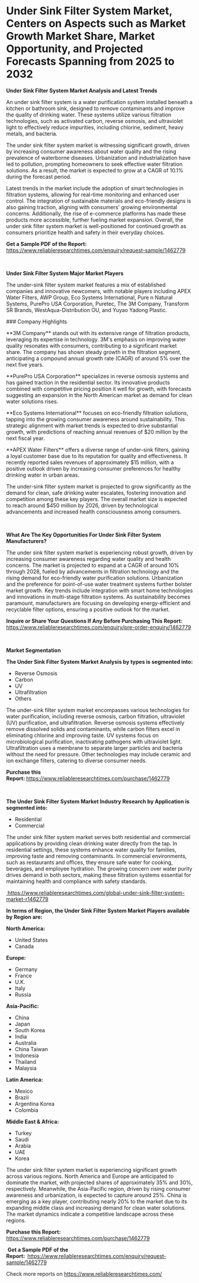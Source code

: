 <p><h1>Under Sink Filter System Market, Centers on Aspects such as Market Growth Market Share, Market Opportunity, and Projected Forecasts Spanning from 2025 to 2032</h1></p><p><strong>Under Sink Filter System Market Analysis and Latest Trends</strong></p>
<p><p>An under sink filter system is a water purification system installed beneath a kitchen or bathroom sink, designed to remove contaminants and improve the quality of drinking water. These systems utilize various filtration technologies, such as activated carbon, reverse osmosis, and ultraviolet light to effectively reduce impurities, including chlorine, sediment, heavy metals, and bacteria.</p><p>The under sink filter system market is witnessing significant growth, driven by increasing consumer awareness about water quality and the rising prevalence of waterborne diseases. Urbanization and industrialization have led to pollution, prompting homeowners to seek effective water filtration solutions. As a result, the market is expected to grow at a CAGR of 10.1% during the forecast period. </p><p>Latest trends in the market include the adoption of smart technologies in filtration systems, allowing for real-time monitoring and enhanced user control. The integration of sustainable materials and eco-friendly designs is also gaining traction, aligning with consumers' growing environmental concerns. Additionally, the rise of e-commerce platforms has made these products more accessible, further fueling market expansion. Overall, the under sink filter system market is well-positioned for continued growth as consumers prioritize health and safety in their everyday choices.</p></p>
<p><strong>Get a Sample PDF of the Report:&nbsp;</strong> <a href="https://www.reliableresearchtimes.com/enquiry/request-sample/1462779?utm_campaign=3444&utm_medium=2&utm_source=Github&utm_content=ia&utm_term=09042025&utm_id=under-sink-filter-system">https://www.reliableresearchtimes.com/enquiry/request-sample/1462779</a></p>
<p>&nbsp;</p>
<p><strong>Under Sink Filter System Major Market Players</strong></p>
<p><p>The under-sink filter system market features a mix of established companies and innovative newcomers, with notable players including APEX Water Filters, AWP Group, Eco Systems International, Pure n Natural Systems, PurePro USA Corporation, Puretec, The 3M Company, Transform SR Brands, WestAqua-Distribution OU, and Yuyao Yadong Plastic.</p><p>### Company Highlights</p><p>**3M Company** stands out with its extensive range of filtration products, leveraging its expertise in technology. 3M's emphasis on improving water quality resonates with consumers, contributing to a significant market share. The company has shown steady growth in the filtration segment, anticipating a compound annual growth rate (CAGR) of around 5% over the next five years.</p><p>**PurePro USA Corporation** specializes in reverse osmosis systems and has gained traction in the residential sector. Its innovative products combined with competitive pricing position it well for growth, with forecasts suggesting an expansion in the North American market as demand for clean water solutions rises.</p><p>**Eco Systems International** focuses on eco-friendly filtration solutions, tapping into the growing consumer awareness around sustainability. This strategic alignment with market trends is expected to drive substantial growth, with predictions of reaching annual revenues of $20 million by the next fiscal year.</p><p>**APEX Water Filters** offers a diverse range of under-sink filters, gaining a loyal customer base due to its reputation for quality and effectiveness. It recently reported sales revenues of approximately $15 million, with a positive outlook driven by increasing consumer preferences for healthy drinking water in urban areas.</p><p>The under-sink filter system market is projected to grow significantly as the demand for clean, safe drinking water escalates, fostering innovation and competition among these key players. The overall market size is expected to reach around $450 million by 2026, driven by technological advancements and increased health consciousness among consumers.</p></p>
<p>&nbsp;</p>
<p><strong>What Are The Key Opportunities For Under Sink Filter System Manufacturers?</strong></p>
<p><p>The under sink filter system market is experiencing robust growth, driven by increasing consumer awareness regarding water quality and health concerns. The market is projected to expand at a CAGR of around 10% through 2028, fueled by advancements in filtration technology and the rising demand for eco-friendly water purification solutions. Urbanization and the preference for point-of-use water treatment systems further bolster market growth. Key trends include integration with smart home technologies and innovations in multi-stage filtration systems. As sustainability becomes paramount, manufacturers are focusing on developing energy-efficient and recyclable filter options, ensuring a positive outlook for the market.</p></p>
<p><strong>Inquire or Share Your Questions If Any Before Purchasing This Report:</strong> <a href="https://www.reliableresearchtimes.com/enquiry/pre-order-enquiry/1462779?utm_campaign=3444&utm_medium=2&utm_source=Github&utm_content=ia&utm_term=09042025&utm_id=under-sink-filter-system">https://www.reliableresearchtimes.com/enquiry/pre-order-enquiry/1462779</a></p>
<p>&nbsp;</p>
<p><strong>Market Segmentation</strong></p>
<p><strong>The Under Sink Filter System Market Analysis by types is segmented into:</strong></p>
<p><ul><li>Reverse Osmosis</li><li>Carbon</li><li>UV</li><li>Ultrafiltration</li><li>Others</li></ul></p>
<p><p>The under-sink filter system market encompasses various technologies for water purification, including reverse osmosis, carbon filtration, ultraviolet (UV) purification, and ultrafiltration. Reverse osmosis systems effectively remove dissolved solids and contaminants, while carbon filters excel in eliminating chlorine and improving taste. UV systems focus on microbiological purification, inactivating pathogens with ultraviolet light. Ultrafiltration uses a membrane to separate larger particles and bacteria without the need for pressure. Other technologies may include ceramic and ion exchange filters, catering to diverse consumer needs.</p></p>
<p><strong>Purchase this Report:&nbsp;</strong><a href="https://www.reliableresearchtimes.com/purchase/1462779?utm_campaign=3444&utm_medium=2&utm_source=Github&utm_content=ia&utm_term=09042025&utm_id=under-sink-filter-system">https://www.reliableresearchtimes.com/purchase/1462779</a></p>
<p>&nbsp;</p>
<p><strong>The Under Sink Filter System Market Industry Research by Application is segmented into:</strong></p>
<p><ul><li>Residential</li><li>Commercial</li></ul></p>
<p><p>The under sink filter system market serves both residential and commercial applications by providing clean drinking water directly from the tap. In residential settings, these systems enhance water quality for families, improving taste and removing contaminants. In commercial environments, such as restaurants and offices, they ensure safe water for cooking, beverages, and employee hydration. The growing concern over water purity drives demand in both sectors, making these filtration systems essential for maintaining health and compliance with safety standards.</p></p>
<p><a href="https://www.reliableresearchtimes.com/global-under-sink-filter-system-market-r1462779?utm_campaign=3444&utm_medium=2&utm_source=Github&utm_content=ia&utm_term=09042025&utm_id=under-sink-filter-system">&nbsp;https://www.reliableresearchtimes.com/global-under-sink-filter-system-market-r1462779</a></p>
<p><strong>In terms of Region, the Under Sink Filter System Market Players available by Region are:</strong></p>
<p>
    <p> <strong> North America: </strong>
        <ul>
            <li>United States</li>
            <li>Canada</li>
        </ul>
        </p> 
    <p> <strong> Europe: </strong>
        <ul>
            <li>Germany</li>
            <li>France</li>
            <li>U.K.</li>
            <li>Italy</li>
            <li>Russia</li>
        </ul>
        </p> 
    <p> <strong> Asia-Pacific: </strong>
        <ul>
            <li>China</li>
            <li>Japan</li>
            <li>South Korea</li>
            <li>India</li>
            <li>Australia</li>
            <li>China Taiwan</li>
            <li>Indonesia</li>
            <li>Thailand</li>
            <li>Malaysia</li>
        </ul>
        </p> 
    <p> <strong> Latin America: </strong>
        <ul>
            <li>Mexico</li>
            <li>Brazil</li>
            <li>Argentina Korea</li>
            <li>Colombia</li>
        </ul>
        </p> 
    <p> <strong> Middle East & Africa: </strong>
        <ul>
            <li>Turkey</li>
            <li>Saudi</li>
            <li>Arabia</li>
            <li>UAE</li>
            <li>Korea</li>
        </ul>
    </p>
    </p>
<p><p>The under sink filter system market is experiencing significant growth across various regions. North America and Europe are anticipated to dominate the market, with projected shares of approximately 35% and 30%, respectively. Meanwhile, the Asia-Pacific region, driven by rising consumer awareness and urbanization, is expected to capture around 25%. China is emerging as a key player, contributing nearly 20% to the market due to its expanding middle class and increasing demand for clean water solutions. The market dynamics indicate a competitive landscape across these regions.</p></p>
<p><strong>Purchase this Report: </strong><a href="https://www.reliableresearchtimes.com/purchase/1462779?utm_campaign=3444&utm_medium=2&utm_source=Github&utm_content=ia&utm_term=09042025&utm_id=under-sink-filter-system">https://www.reliableresearchtimes.com/purchase/1462779</a></p>
<p>&nbsp;<strong>Get a Sample PDF of the Report:&nbsp;&nbsp;</strong><a href="https://www.reliableresearchtimes.com/enquiry/request-sample/1462779?utm_campaign=3444&utm_medium=2&utm_source=Github&utm_content=ia&utm_term=09042025&utm_id=under-sink-filter-system">https://www.reliableresearchtimes.com/enquiry/request-sample/1462779</a></p>
<p><strong></strong></p>
<p>Check more reports on <a href="https://www.reliableresearchtimes.com/?utm_campaign=3444&utm_medium=2&utm_source=Github&utm_content=ia&utm_term=09042025&utm_id=under-sink-filter-system">https://www.reliableresearchtimes.com/</a></p>